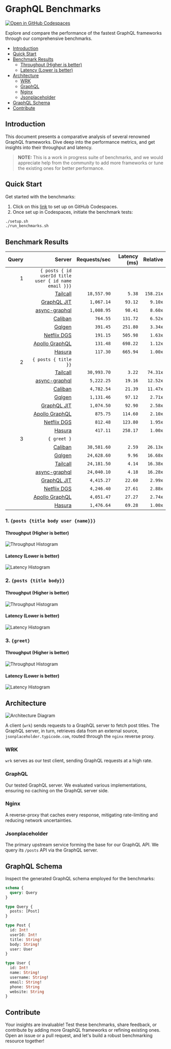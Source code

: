 # GraphQL Benchmarks <!-- omit from toc -->

[![Open in GitHub Codespaces](https://github.com/codespaces/badge.svg)](https://codespaces.new/tailcallhq/graphql-benchmarks)

Explore and compare the performance of the fastest GraphQL frameworks through our comprehensive benchmarks.

- [Introduction](#introduction)
- [Quick Start](#quick-start)
- [Benchmark Results](#benchmark-results)
  - [Throughput (Higher is better)](#throughput-higher-is-better)
  - [Latency (Lower is better)](#latency-lower-is-better)
- [Architecture](#architecture)
  - [WRK](#wrk)
  - [GraphQL](#graphql)
  - [Nginx](#nginx)
  - [Jsonplaceholder](#jsonplaceholder)
- [GraphQL Schema](#graphql-schema)
- [Contribute](#contribute)

[Tailcall]: https://github.com/tailcallhq/tailcall
[Gqlgen]: https://github.com/99designs/gqlgen
[Apollo GraphQL]: https://github.com/apollographql/apollo-server
[Netflix DGS]: https://github.com/netflix/dgs-framework
[Caliban]: https://github.com/ghostdogpr/caliban
[async-graphql]: https://github.com/async-graphql/async-graphql
[Hasura]: https://github.com/hasura/graphql-engine
[GraphQL JIT]: https://github.com/zalando-incubator/graphql-jit

## Introduction

This document presents a comparative analysis of several renowned GraphQL frameworks. Dive deep into the performance metrics, and get insights into their throughput and latency.

> **NOTE:** This is a work in progress suite of benchmarks, and we would appreciate help from the community to add more frameworks or tune the existing ones for better performance.

## Quick Start

Get started with the benchmarks:

1. Click on this [link](https://codespaces.new/tailcallhq/graphql-benchmarks) to set up on GitHub Codespaces.
2. Once set up in Codespaces, initiate the benchmark tests:

```bash
./setup.sh
./run_benchmarks.sh
```

## Benchmark Results

<!-- PERFORMANCE_RESULTS_START -->

| Query | Server | Requests/sec | Latency (ms) | Relative |
|-------:|--------:|--------------:|--------------:|---------:|
| 1 | `{ posts { id userId title user { id name email }}}` |
|| [Tailcall] | `18,557.90` | `5.38` | `158.21x` |
|| [GraphQL JIT] | `1,067.14` | `93.12` | `9.10x` |
|| [async-graphql] | `1,008.95` | `98.41` | `8.60x` |
|| [Caliban] | `764.55` | `131.72` | `6.52x` |
|| [Gqlgen] | `391.45` | `251.80` | `3.34x` |
|| [Netflix DGS] | `191.15` | `505.98` | `1.63x` |
|| [Apollo GraphQL] | `131.48` | `698.22` | `1.12x` |
|| [Hasura] | `117.30` | `665.94` | `1.00x` |
| 2 | `{ posts { title }}` |
|| [Tailcall] | `30,993.70` | `3.22` | `74.31x` |
|| [async-graphql] | `5,222.25` | `19.16` | `12.52x` |
|| [Caliban] | `4,782.54` | `21.39` | `11.47x` |
|| [Gqlgen] | `1,131.46` | `97.12` | `2.71x` |
|| [GraphQL JIT] | `1,074.50` | `92.90` | `2.58x` |
|| [Apollo GraphQL] | `875.75` | `114.60` | `2.10x` |
|| [Netflix DGS] | `812.48` | `123.80` | `1.95x` |
|| [Hasura] | `417.11` | `258.17` | `1.00x` |
| 3 | `{ greet }` |
|| [Caliban] | `38,581.60` | `2.59` | `26.13x` |
|| [Gqlgen] | `24,628.60` | `9.96` | `16.68x` |
|| [Tailcall] | `24,181.50` | `4.14` | `16.38x` |
|| [async-graphql] | `24,040.10` | `4.18` | `16.28x` |
|| [GraphQL JIT] | `4,415.27` | `22.60` | `2.99x` |
|| [Netflix DGS] | `4,246.40` | `27.61` | `2.88x` |
|| [Apollo GraphQL] | `4,051.47` | `27.27` | `2.74x` |
|| [Hasura] | `1,476.64` | `69.28` | `1.00x` |

<!-- PERFORMANCE_RESULTS_END -->



### 1. `{posts {title body user {name}}}`
#### Throughput (Higher is better)

![Throughput Histogram](assets/req_sec_histogram1.png)

#### Latency (Lower is better)

![Latency Histogram](assets/latency_histogram1.png)

### 2. `{posts {title body}}`
#### Throughput (Higher is better)

![Throughput Histogram](assets/req_sec_histogram2.png)

#### Latency (Lower is better)

![Latency Histogram](assets/latency_histogram2.png)

### 3. `{greet}`
#### Throughput (Higher is better)

![Throughput Histogram](assets/req_sec_histogram3.png)

#### Latency (Lower is better)

![Latency Histogram](assets/latency_histogram3.png)

## Architecture

![Architecture Diagram](assets/architecture.png)

A client (`wrk`) sends requests to a GraphQL server to fetch post titles. The GraphQL server, in turn, retrieves data from an external source, `jsonplaceholder.typicode.com`, routed through the `nginx` reverse proxy.

### WRK

`wrk` serves as our test client, sending GraphQL requests at a high rate.

### GraphQL

Our tested GraphQL server. We evaluated various implementations, ensuring no caching on the GraphQL server side.

### Nginx

A reverse-proxy that caches every response, mitigating rate-limiting and reducing network uncertainties.

### Jsonplaceholder

The primary upstream service forming the base for our GraphQL API. We query its `/posts` API via the GraphQL server.

## GraphQL Schema

Inspect the generated GraphQL schema employed for the benchmarks:

```graphql
schema {
  query: Query
}

type Query {
  posts: [Post]
}

type Post {
  id: Int!
  userId: Int!
  title: String!
  body: String!
  user: User
}

type User {
  id: Int!
  name: String!
  username: String!
  email: String!
  phone: String
  website: String
}
```

## Contribute

Your insights are invaluable! Test these benchmarks, share feedback, or contribute by adding more GraphQL frameworks or refining existing ones. Open an issue or a pull request, and let's build a robust benchmarking resource together!
